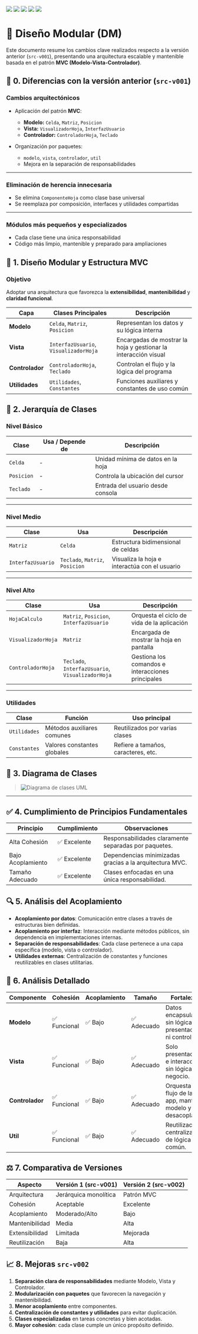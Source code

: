 [![](https://img.shields.io/badge/-Inicio-FFF?style=flat&logo=Emlakjet&logoColor=black)](/README.md) [![](https://img.shields.io/badge/-Entrega_1-FFF?style=flat&logo=openstreetmap&logoColor=black)](https://github.com/oscarsantasanchez/24-25-IdSw2-SDD/blob/main/documentos/entregas.d.md) [![](https://img.shields.io/badge/-Entrega_2-FFF?style=flat&logo=openstreetmap&logoColor=black)](https://github.com/oscarsantasanchez/24-25-IdSw2-SDD/blob/main/documentos/entregas.dM.md)  [![](https://img.shields.io/badge/-Entrega_3-FFF?style=flat&logo=openstreetmap&logoColor=black)](https://github.com/oscarsantasanchez/24-25-IdSw2-SDD/blob/main/documentos/entrega3.md)  [![](https://img.shields.io/badge/-Entrega_4-FFF?style=flat&logo=openstreetmap&logoColor=black)](https://github.com/oscarsantasanchez/24-25-IdSw2-SDD/blob/main/documentos/entregaFinal.md)


# 🧩 Diseño Modular (DM)

Este documento resume los cambios clave realizados respecto a la versión anterior (`src-v001`), presentando una arquitectura escalable y mantenible basada en el patrón **MVC (Modelo-Vista-Controlador)**.

## 🔄 0. Diferencias con la versión anterior (`src-v001`)

### Cambios arquitectónicos

- Aplicación del patrón **MVC**:
  - **Modelo:** `Celda`, `Matriz`, `Posicion`
  - **Vista:** `VisualizadorHoja`, `InterfazUsuario`
  - **Controlador:** `ControladorHoja`, `Teclado`

- Organización por paquetes:
  - `modelo`, `vista`, `controlador`, `util`
  - Mejora en la separación de responsabilidades

---

### Eliminación de herencia innecesaria

- Se elimina `ComponenteHoja` como clase base universal
- Se reemplaza por composición, interfaces y utilidades compartidas

---

### Módulos más pequeños y especializados

- Cada clase tiene una única responsabilidad
- Código más limpio, mantenible y preparado para ampliaciones

## 🧠 1. Diseño Modular y Estructura MVC

### Objetivo

Adoptar una arquitectura que favorezca la **extensibilidad**, **mantenibilidad** y **claridad funcional**.

| Capa        | Clases Principales                                   | Descripción                                                             |
|-------------|-------------------------------------------------------|-------------------------------------------------------------------------|
| **Modelo**  | `Celda`, `Matriz`, `Posicion`                         | Representan los datos y su lógica interna                              |
| **Vista**   | `InterfazUsuario`, `VisualizadorHoja`                | Encargadas de mostrar la hoja y gestionar la interacción visual        |
| **Controlador**| `ControladorHoja`, `Teclado`                      | Controlan el flujo y la lógica del programa                            |
| **Utilidades**| `Utilidades`, `Constantes`                         | Funciones auxiliares y constantes de uso común                         |

## 🧱 2. Jerarquía de Clases

### Nivel Básico

| Clase       | Usa / Depende de | Descripción                                  |
|-------------|------------------|----------------------------------------------|
| `Celda`     | -                | Unidad mínima de datos en la hoja            |
| `Posicion`  | -                | Controla la ubicación del cursor             |
| `Teclado`   | -                | Entrada del usuario desde consola            |

---

### Nivel Medio

| Clase             | Usa                                 | Descripción                                 |
|------------------|--------------------------------------|---------------------------------------------|
| `Matriz`         | `Celda`                              | Estructura bidimensional de celdas          |
| `InterfazUsuario`| `Teclado`, `Matriz`, `Posicion`      | Visualiza la hoja e interactúa con el usuario |

---

### Nivel Alto

| Clase              | Usa                                                       | Descripción                                     |
|--------------------|-----------------------------------------------------------|-------------------------------------------------|
| `HojaCalculo`      | `Matriz`, `Posicion`, `InterfazUsuario`                   | Orquesta el ciclo de vida de la aplicación     |
| `VisualizadorHoja` | `Matriz`                                                  | Encargada de mostrar la hoja en pantalla       |
| `ControladorHoja`  | `Teclado`, `InterfazUsuario`, `VisualizadorHoja`          | Gestiona los comandos e interacciones principales |

---

### Utilidades

| Clase        | Función                     | Uso principal                  |
|--------------|-----------------------------|--------------------------------|
| `Utilidades` | Métodos auxiliares comunes  | Reutilizados por varias clases |
| `Constantes` | Valores constantes globales | Refiere a tamaños, caracteres, etc. |

## 🧬 3. Diagrama de Clases

> ![Diagrama de clases UML](/images/modelosUML/DiagramaClasesSrc2.svg)

---

## ✅ 4. Cumplimiento de Principios Fundamentales

| Principio         | Cumplimiento   | Observaciones                                                              |
|------------------|----------------|-----------------------------------------------------------------------------|
| Alta Cohesión     | ✅ Excelente    | Responsabilidades claramente separadas por paquetes.                        |
| Bajo Acoplamiento | ✅ Excelente    | Dependencias minimizadas gracias a la arquitectura MVC.                     |
| Tamaño Adecuado   | ✅ Excelente    | Clases enfocadas en una única responsabilidad.                              |

## 🔍 5.  Análisis del Acoplamiento

- **Acoplamiento por datos**: Comunicación entre clases a través de estructuras bien definidas.
- **Acoplamiento por interfaz**: Interacción mediante métodos públicos, sin dependencia en implementaciones internas.
- **Separación de responsabilidades**: Cada clase pertenece a una capa específica (modelo, vista o controlador).
- **Utilidades externas**: Centralización de constantes y funciones reutilizables en clases utilitarias.

## 🧪 6. Análisis Detallado

| Componente     | Cohesión       | Acoplamiento | Tamaño  | Fortalezas                                                                 |
|----------------|----------------|--------------|---------|----------------------------------------------------------------------------|
| **Modelo**     | ✅ Funcional    | ✅ Bajo       | ✅ Adecuado | Datos encapsulados, sin lógica de presentación ni control.                 |
| **Vista**      | ✅ Funcional    | ✅ Bajo       | ✅ Adecuado | Solo presentación e interacción, sin lógica de negocio.                    |
| **Controlador**| ✅ Funcional    | ✅ Bajo       | ✅ Adecuado | Orquesta el flujo de la app, mantiene modelo y vista desacoplados.        |
| **Util** | ✅ Funcional    | ✅ Bajo       | ✅ Adecuado | Reutilización y centralización de lógica común.                            |

## ⚖ 7. Comparativa de Versiones

| Aspecto              | Versión 1 (src-v001)     | Versión 2 (src-v002)         |
|----------------------|--------------------------|-------------------------------|
| Arquitectura         | Jerárquica monolítica     | Patrón MVC                   |
| Cohesión             | Aceptable                | Excelente                     |
| Acoplamiento         | Moderado/Alto            | Bajo                          |
| Mantenibilidad       | Media                    | Alta                          |
| Extensibilidad       | Limitada                 | Mejorada                      |
| Reutilización        | Baja                     | Alta                          |

## 📈 8. Mejoras `src-v002`

1. **Separación clara de responsabilidades** mediante Modelo, Vista y Controlador.
2. **Modularización con paquetes** que favorecen la navegación y mantenibilidad.
3. **Menor acoplamiento** entre componentes.
4. **Centralización de constantes y utilidades** para evitar duplicación.
5. **Clases especializadas** en tareas concretas y bien acotadas.
6. **Mayor cohesión**: cada clase cumple un único propósito definido.



